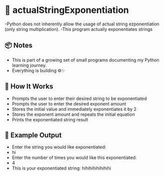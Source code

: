 # 🧮 actualStringExponentiation

-Python does not inherently allow the usage of actual string ezponentiation (only string multiplication).
-This program actually exponentiates strings

## 📦 Notes
- This is part of a growing set of small programs documenting my Python learning journey.
- Everything is building ⚙️✨

## 🧠 How It Works
- Prompts the user to enter their desired string to be exponentiated
- Prompts the user to enter the desired exponent amount
- Stores the initial value and immediately exponentiates it by 2
- Stores the exponent amount and repeats the initial equation
- Prints the exponentiated string result

## 🧪 Example Output

- Enter the string you would like exponentiated: 
- hi
- Enter the number of times you would like this exponentiated: 
- 4
- This is your exponentiated string:  hihihihihihihihi


















